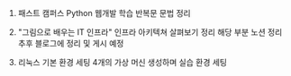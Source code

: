 1. 패스트 캠퍼스 Python 웹개발 학습 
    반복문 문법  정리 

2. "그림으로 배우는 IT 인프라" 인프라 아키텍쳐 살펴보기 정리 
    해당 부분 노션 정리 
    추후 블로그에 정리 및 게시 예정 

3. 리눅스 기본 환경 세팅 
    4개의 가상 머신 생성하며 실습 환경 세팅 
